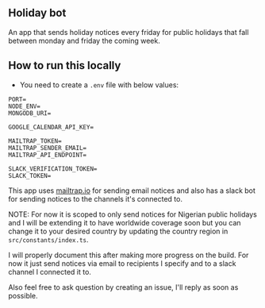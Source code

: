 ## Holiday bot
An app that sends holiday notices every friday for public holidays that fall between monday and friday the coming week.

## How to run this locally
- You need to create a `.env` file with below values:
```
PORT=
NODE_ENV=
MONGODB_URI=

GOOGLE_CALENDAR_API_KEY=

MAILTRAP_TOKEN=
MAILTRAP_SENDER_EMAIL=
MAILTRAP_API_ENDPOINT=

SLACK_VERIFICATION_TOKEN=
SLACK_TOKEN=
```

This app uses [mailtrap.io](https://mailtrap.io/) for sending email notices and also has a slack bot for sending notices to the channels it's connected to. 


NOTE: For now it is scoped to only send notices for Nigerian public holidays and I will be extending it to have worldwide coverage soon but you can change it to your desired country by updating the country region in `src/constants/index.ts`.

I will properly document this after making more progress on the build. For now it just send notices via email to recipients I specify and to a slack channel I connected it to. 

Also feel free to ask question by creating an issue, I'll reply as soon as possible.
